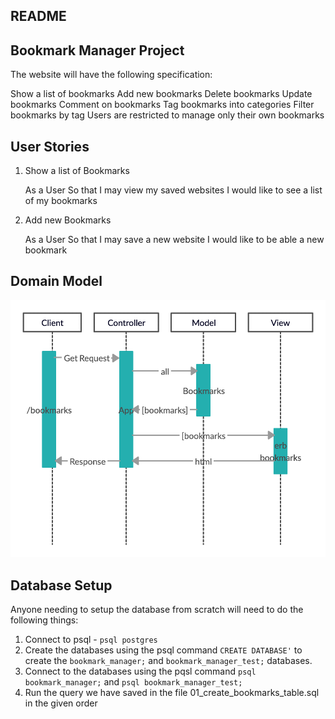 ## README

## Bookmark Manager Project

The website will have the following specification:

Show a list of bookmarks
Add new bookmarks
Delete bookmarks
Update bookmarks
Comment on bookmarks
Tag bookmarks into categories
Filter bookmarks by tag
Users are restricted to manage only their own bookmarks

## User Stories

1. Show a list of Bookmarks

    As a User
    So that I may view my saved websites
    I would like to see a list of my bookmarks

2. Add new Bookmarks

    As a User
    So that I may save a new website
    I would like to be able a new bookmark


## Domain Model

![Bookmark Manager Domain model](./public/Domain_model.png)

## Database Setup

Anyone needing to setup the database from scratch will need to do the following things:

1. Connect to psql - `psql postgres`
2. Create the databases using the psql command `CREATE DATABASE'` to create the `bookmark_manager;` and `bookmark_manager_test;` databases.
3. Connect to the databases using the pqsl command `psql bookmark_manager;` and `psql bookmark_manager_test;`
4. Run the query we have saved in the file 01_create_bookmarks_table.sql in the given order
